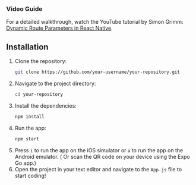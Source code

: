 ### Video Guide
For a detailed walkthrough, watch the YouTube tutorial by Simon Grimm: [Dynamic Route Parameters in React Native](https://www.youtube.com/watch?v=iWzUZiVoiR0&t=355s&ab_channel=SimonGrimm).

## Installation

1. Clone the repository:
   ```bash
   git clone https://github.com/your-username/your-repository.git
    ```
2. Navigate to the project directory:
    ```bash
    cd your-repository
    ```
3. Install the dependencies:
    ```bash
    npm install
    ```
4. Run the app:
    ```bash
    npm start
    ```
5. Press `i` to run the app on the iOS simulator or `a` to run the app on the Android emulator. ( Or scan the QR code on your device using the Expo Go app.)
6. Open the project in your text editor and navigate to the `App.js` file to start coding!
